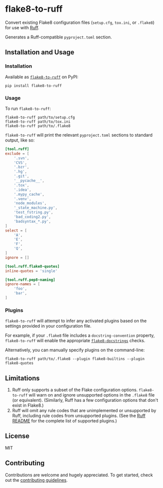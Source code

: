 # flake8-to-ruff

Convert existing Flake8 configuration files (`setup.cfg`, `tox.ini`, or `.flake8`) for use with
[Ruff](https://github.com/charliermarsh/ruff).

Generates a Ruff-compatible `pyproject.toml` section.

## Installation and Usage

### Installation

Available as [`flake8-to-ruff`](https://pypi.org/project/flake8-to-ruff/) on PyPI:

```shell
pip install flake8-to-ruff
```

### Usage

To run `flake8-to-ruff`:

```shell
flake8-to-ruff path/to/setup.cfg
flake8-to-ruff path/to/tox.ini
flake8-to-ruff path/to/.flake8
```

`flake8-to-ruff` will print the relevant `pyproject.toml` sections to standard output, like so:

```toml
[tool.ruff]
exclude = [
    '.svn',
    'CVS',
    '.bzr',
    '.hg',
    '.git',
    '__pycache__',
    '.tox',
    '.idea',
    '.mypy_cache',
    '.venv',
    'node_modules',
    '_state_machine.py',
    'test_fstring.py',
    'bad_coding2.py',
    'badsyntax_*.py',
]
select = [
    'A',
    'E',
    'F',
    'Q',
]
ignore = []

[tool.ruff.flake8-quotes]
inline-quotes = 'single'

[tool.ruff.pep8-naming]
ignore-names = [
    'foo',
    'bar',
]
```

### Plugins

`flake8-to-ruff` will attempt to infer any activated plugins based on the settings provided in your
configuration file.

For example, if your `.flake8` file includes a `docstring-convention` property, `flake8-to-ruff`
will enable the appropriate [`flake8-docstrings`](https://pypi.org/project/flake8-docstrings/)
checks.

Alternatively, you can manually specify plugins on the command-line:

```shell
flake8-to-ruff path/to/.flake8 --plugin flake8-builtins --plugin flake8-quotes
```

## Limitations

1. Ruff only supports a subset of the Flake configuration options. `flake8-to-ruff` will warn on and
   ignore unsupported options in the `.flake8` file (or equivalent). (Similarly, Ruff has a few
   configuration options that don't exist in Flake8.)
2. Ruff will omit any rule codes that are unimplemented or unsupported by Ruff, including rule
   codes from unsupported plugins. (See the [Ruff README](https://github.com/charliermarsh/ruff#user-content-how-does-ruff-compare-to-flake8)
   for the complete list of supported plugins.)

## License

MIT

## Contributing

Contributions are welcome and hugely appreciated. To get started, check out the
[contributing guidelines](https://github.com/charliermarsh/ruff/blob/main/CONTRIBUTING.md).
